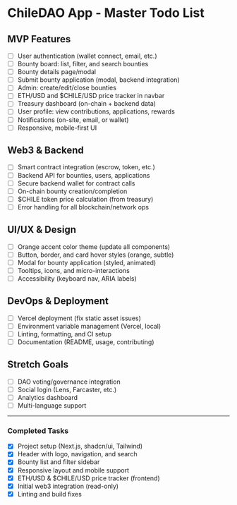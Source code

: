 # ChileDAO App - Master Todo List

## MVP Features

- [ ] User authentication (wallet connect, email, etc.)
- [ ] Bounty board: list, filter, and search bounties
- [ ] Bounty details page/modal
- [ ] Submit bounty application (modal, backend integration)
- [ ] Admin: create/edit/close bounties
- [ ] ETH/USD and $CHILE/USD price tracker in navbar
- [ ] Treasury dashboard (on-chain + backend data)
- [ ] User profile: view contributions, applications, rewards
- [ ] Notifications (on-site, email, or wallet)
- [ ] Responsive, mobile-first UI

## Web3 & Backend

- [ ] Smart contract integration (escrow, token, etc.)
- [ ] Backend API for bounties, users, applications
- [ ] Secure backend wallet for contract calls
- [ ] On-chain bounty creation/completion
- [ ] $CHILE token price calculation (from treasury)
- [ ] Error handling for all blockchain/network ops

## UI/UX & Design

- [ ] Orange accent color theme (update all components)
- [ ] Button, border, and card hover styles (orange, subtle)
- [ ] Modal for bounty application (styled, animated)
- [ ] Tooltips, icons, and micro-interactions
- [ ] Accessibility (keyboard nav, ARIA labels)

## DevOps & Deployment

- [ ] Vercel deployment (fix static asset issues)
- [ ] Environment variable management (Vercel, local)
- [ ] Linting, formatting, and CI setup
- [ ] Documentation (README, usage, contributing)

## Stretch Goals

- [ ] DAO voting/governance integration
- [ ] Social login (Lens, Farcaster, etc.)
- [ ] Analytics dashboard
- [ ] Multi-language support

---

### Completed Tasks

- [x] Project setup (Next.js, shadcn/ui, Tailwind)
- [x] Header with logo, navigation, and search
- [x] Bounty list and filter sidebar
- [x] Responsive layout and mobile support
- [x] ETH/USD & $CHILE/USD price tracker (frontend)
- [x] Initial web3 integration (read-only)
- [x] Linting and build fixes
